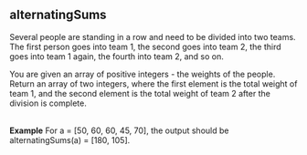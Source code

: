 
<h2>alternatingSums</h2>

<p>Several people are standing in a row and need to be divided into two teams. <br>
The first person goes into team 1, the second goes into team 2, the third goes into team 1 again, the fourth into team 2, and so on.<p>
<p>You are given an array of positive integers - the weights of the people. <br>
Return an array of two integers, where the first element is the total weight of team 1, and the second element is the total weight of team 2 after the division is complete.</p>
<br>
<strong>Example</strong>
For a = [50, 60, 60, 45, 70], the output should be <br>
alternatingSums(a) = [180, 105].